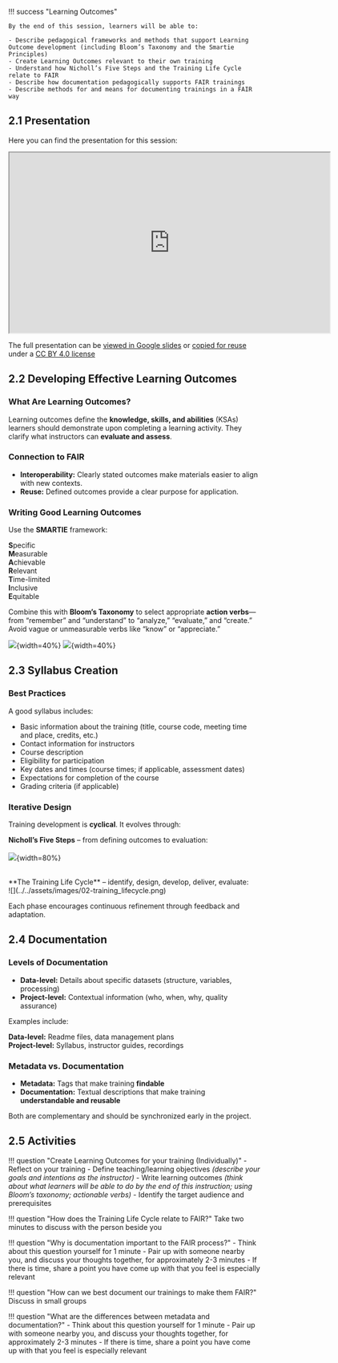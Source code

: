 !!! success "Learning Outcomes"

    By the end of this session, learners will be able to:

    - Describe pedagogical frameworks and methods that support Learning Outcome development (including Bloom’s Taxonomy and the Smartie Principles) 
    - Create Learning Outcomes relevant to their own training 
    - Understand how Nicholl’s Five Steps and the Training Life Cycle relate to FAIR
    - Describe how documentation pedagogically supports FAIR trainings 
    - Describe methods for and means for documenting trainings in a FAIR way 
 

## 2.1 Presentation
Here you can find the presentation for this session: 
 
 <iframe src="https://docs.google.com/presentation/d/1Hr8UfxxNSD2y9EHUw410ZN_D1D1IcLHw/preview" width="640" height="360" allow="autoplay"></iframe>

The full presentation can be <a href="https://docs.google.com/presentation/d/1Hr8UfxxNSD2y9EHUw410ZN_D1D1IcLHw/view" target="_blank">viewed in Google slides</a> or <a href="https://docs.google.com/presentation/d/1Hr8UfxxNSD2y9EHUw410ZN_D1D1IcLHw/copy" target="_blank">copied for reuse</a> under a [CC BY 4.0 license](https://creativecommons.org/licenses/by/4.0/)

## 2.2 Developing Effective Learning Outcomes  

### What Are Learning Outcomes?  
Learning outcomes define the **knowledge, skills, and abilities** (KSAs) learners should demonstrate upon completing a learning activity. They clarify what instructors can **evaluate and assess**.

### Connection to FAIR  
- **Interoperability:** Clearly stated outcomes make materials easier to align with new contexts.  
- **Reuse:** Defined outcomes provide a clear purpose for application.  

### Writing Good Learning Outcomes  
Use the **SMARTIE** framework:

**S**pecific  
**M**easurable  
**A**chievable  
**R**elevant  
**T**ime-limited  
**I**nclusive  
**E**quitable  

Combine this with **Bloom’s Taxonomy** to select appropriate **action verbs**—from “remember” and “understand” to “analyze,” “evaluate,” and “create.”  
Avoid vague or unmeasurable verbs like “know” or “appreciate.”

![](../../assets/images/02-bloom.png){width=40%}
![](../../assets/images/02-bloom_verbs.png){width=40%}

## 2.3 Syllabus Creation  

### Best Practices  
A good syllabus includes:

- Basic information about the training (title, course code, meeting time and place, credits, etc.)
- Contact information for instructors
- Course description
- Eligibility for participation 
- Key dates and times (course times; if applicable, assessment dates)
- Expectations for completion of the course 
- Grading criteria (if applicable)


### Iterative Design  
Training development is **cyclical**. It evolves through:  

**Nicholl’s Five Steps** – from defining outcomes to evaluation:  
<br>
![](../../assets/images/02-nicholls.png){width=80%}

<br>
**The Training Life Cycle** – identify, design, develop, deliver, evaluate:  
<br>
![](../../assets/images/02-training_lifecycle.png)

Each phase encourages continuous refinement through feedback and adaptation.

## 2.4 Documentation  

### Levels of Documentation  

- **Data-level:** Details about specific datasets (structure, variables, processing)  
- **Project-level:** Contextual information (who, when, why, quality assurance)  

Examples include: 

**Data-level:** Readme files, data management plans  
**Project-level:** Syllabus, instructor guides, recordings  

### Metadata vs. Documentation  

- **Metadata:** Tags that make training **findable**  
- **Documentation:** Textual descriptions that make training **understandable and reusable**  

Both are complementary and should be synchronized early in the project.

## 2.5 Activities 

!!! question "Create Learning Outcomes for your training (Individually)"
    - Reflect on your training
    - Define teaching/learning objectives *(describe your goals and intentions as the instructor)*
    - Write learning outcomes *(think about what learners will be able to do by the end of this instruction; using Bloom’s taxonomy; actionable verbs)*
    - Identify the target audience and prerequisites

!!! question "How does the Training Life Cycle relate to FAIR?"
    Take two minutes to discuss with the person beside you

!!! question "Why is documentation important to the FAIR process?"
    - Think about this question yourself for 1 minute
    - Pair up with someone nearby you, and discuss your thoughts together, for approximately 2-3 minutes
    - If there is time, share a point you have come up with that you feel is especially relevant

!!! question "How can we best document our trainings to make them FAIR?"
    Discuss in small groups

!!! question "What are the differences between metadata and documentation?"
    - Think about this question yourself for 1 minute
    - Pair up with someone nearby you, and discuss your thoughts together, for approximately 2-3 minutes
    - If there is time, share a point you have come up with that you feel is especially relevant
